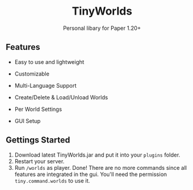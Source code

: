 <div align="center">
<div>
    <h1>TinyWorlds</h1>
    <p>Personal libary for Paper 1.20+<p>
</div>
</div>

## Features

- Easy to use and lightweight
- Customizable
- Multi-Language Support
- Create/Delete & Load/Unload Worlds
- Per World Settings

- GUI Setup

## Gettings Started
1. Download latest TinyWorlds.jar and put it into your `plugins` folder.
2. Restart your server.
3. Run `/worlds` as player. Done! There are no more commands since all features are integrated in the gui. You'll need the permission `tiny.command.worlds` to use it.


